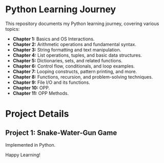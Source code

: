 # Python Learning Journey

This repository documents my Python learning journey, covering various topics:

- **Chapter 1:** Basics and OS Interactions.
- **Chapter 2:** Arithmetic operations and fundamental syntax.
- **Chapter 3:** String formatting and text manipulation.
- **Chapter 4:** List operations, tuples, and basic data structures.
- **Chapter 5:** Dictionaries, sets, and related functions.
- **Chapter 6:** Control flow, conditionals, and loop examples.
- **Chapter 7:** Looping constructs, pattern printing, and more.
- **Chapter 8:** Functions, recursion, and problem-solving techniques.
- **Chapter 9:** File I/O and its functions.
- **Chapter 10:** OPP.
- **Chapter 11:** OPP Methods.



# Project Details

## Project 1: Snake-Water-Gun Game
Implemented in Python.

Happy Learning!
